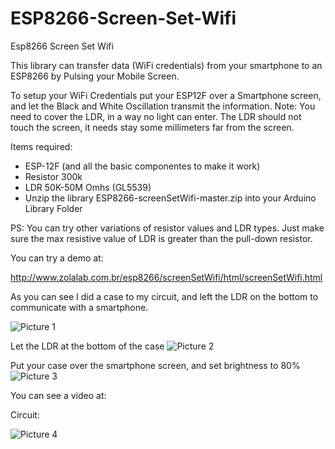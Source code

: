 # ESP8266-Screen-Set-Wifi

Esp8266 Screen Set Wifi

This library can transfer data (WiFi credentials) from your smartphone to an ESP8266 by Pulsing your Mobile Screen.

To setup your WiFi Credentials put your ESP12F over a Smartphone screen, and let the Black and White Oscillation transmit the information. Note: You need to cover the LDR, in a way no light can enter. The LDR should not touch the screen, it needs stay some millimeters far from the screen.

Items required:

- ESP-12F (and all the basic componentes to make it work)
- Resistor 300k
- LDR 50K-50M Omhs (GL5539)
- Unzip the library ESP8266-screenSetWifi-master.zip into your Arduino Library Folder

PS: You can try other variations of resistor values and LDR types. Just make sure the max resistive value of LDR is greater than the pull-down resistor.

You can try a demo at:  

http://www.zolalab.com.br/esp8266/screenSetWifi/html/screenSetWifi.html


As you can see I did a case to my circuit, and left the LDR on the bottom to communicate with a smartphone.

![Picture 1](https://github.com/egzola/ESP8266-ScreenSetWifi/blob/master/case1.jpg?raw=true)

Let the LDR at the bottom of the case
![Picture 2](https://github.com/egzola/ESP8266-ScreenSetWifi/blob/master/case2.jpg?raw=true)

Put your case over the smartphone screen, and set brightness to 80%
![Picture 3](https://github.com/egzola/ESP8266-ScreenSetWifi/blob/master/case3.jpg?raw=true)


You can see a video at:



Circuit:

![Picture 4](https://github.com/egzola/ESP8266-Light-Pulse-Input-Credentials/blob/master/circuit.png?raw=true)
